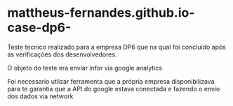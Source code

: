 # mattheus-fernandes.github.io-case-dp6-

Teste tecnico realizado para a empresa DP6 que na qual foi concluído após as verificações dos desenvolvedores.

O objeto do teste era enviar infor  via google analytics 

Foi necessario utlizar ferramenta que a própria empresa disponibilizava para te garantia que a API do google estava conectada e fazendo o envio dos dados via network

